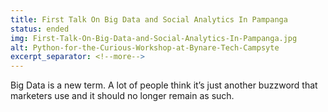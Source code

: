 ```yaml
---
title: First Talk On Big Data and Social Analytics In Pampanga
status: ended
img: First-Talk-On-Big-Data-and-Social-Analytics-In-Pampanga.jpg
alt: Python-for-the-Curious-Workshop-at-Bynare-Tech-Campsyte
excerpt_separator: <!--more-->
---
```


Big Data is a new term. A lot of people think it’s just another buzzword that marketers use and it should no longer remain as such.
<!--more--> 